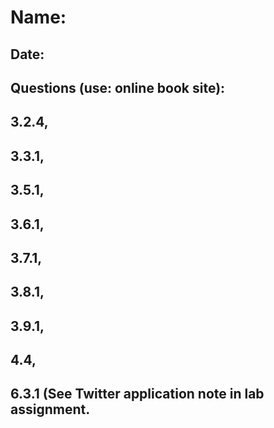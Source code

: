 # Name:
## Date:

## Questions (use: online book site): 
## 3.2.4, 

## 3.3.1, 

## 3.5.1,

## 3.6.1, 

## 3.7.1, 

## 3.8.1, 

## 3.9.1, 

## 4.4, 

## 6.3.1 (See Twitter application note in lab assignment.
